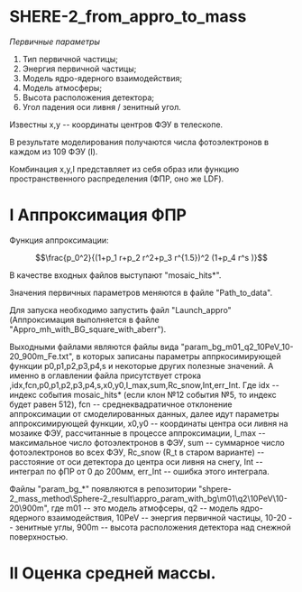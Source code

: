 # SHERE-2_from_appro_to_mass

*Первичные параметры*

1. Тип первичной частицы;
2. Энергия первичной частицы;
3. Модель ядро-ядерного взаимодействия;
4. Модель атмосферы;
5. Высота расположения детектора;
6. Угол падения оси ливня / зенитный угол.
   
Известны х,у -- координаты центров ФЭУ в телескопе.

В результате моделирования получаются числа фотоэлектронов в каждом из 109 ФЭУ (I).

Комбинация x,y,I представляет из себя образ или функцию пространственного распределения (ФПР, оно же LDF).

# I Аппроксимация ФПР

Функция аппроксимации:

$$\frac{p_0^2}{(1+p_1  r+p_2  r^2+p_3  r^{1.5})^2  (1+p_4  r^s )}$$

В качестве входных файлов выступают "mosaic_hits*". 

Значения первичных параметров меняются в файле "Path_to_data". 

Для запуска необходимо запустить файл "Launch_appro" (Аппроксимация выполняется в файле "Appro_mh_with_BG_square_with_aberr").

Выходными файлами являются файлы вида "param_bg_m01_q2_10PeV_10-20_900m_Fe.txt", в которых записаны параметры аппркосимирующей функции p0,p1,p2,p3,p4,s и некоторые других полезные значений. А именно в оглавлении файла присутствует строка ,idx,fcn,p0,p1,p2,p3,p4,s,x0,y0,I_max,sum,Rc_snow,Int,err_Int. Где idx -- индекс события mosaic_hits* (если клон №12 события №5, то индекс будет равен 512), fcn -- среднеквадратичное отклонение аппроксимации от смоделированных данных, далее идут параметры аппроксимирующей функции, x0,y0 -- координаты центра оси ливня на мозаике ФЭУ, рассчитанные в процессе аппроксимации, I_max -- максимальное число фотоэлектронов в ФЭУ, sum -- суммарное число фотоэлектронов во всех ФЭУ, Rc_snow (R_t в старом варианте) -- расстояние от оси детектора до центра оси ливня на снегу, Int -- интеграл по фПР от 0 до 200мм, err_Int -- ошибка этого интеграла.

Файлы "param_bg_*" появляются в репозитории "shpere-2_mass_method\Sphere-2_result\appro_param_with_bg\m01\q2\10PeV\10-20\900m", где m01 -- это модель атмофсеры, q2 -- модель ядро-ядерного взаимодействия, 10PeV -- энергия первичной частицы, 10-20 -- зенитные углы, 900m -- высота расположения детектора над снежной поверхностью.


# II Оценка средней массы.










